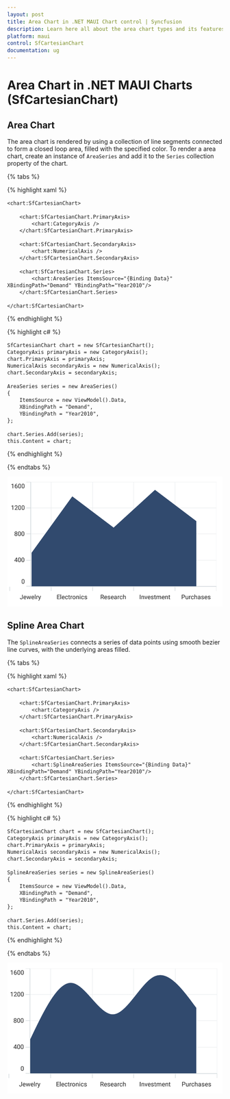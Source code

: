 ```yaml
---
layout: post
title: Area Chart in .NET MAUI Chart control | Syncfusion
description: Learn here all about the area chart types and its features in Syncfusion .NET MAUI Chart (SfCartesianChart) control.
platform: maui
control: SfCartesianChart
documentation: ug
---
```


# Area Chart in .NET MAUI Charts (SfCartesianChart)

## Area Chart

The area chart is rendered by using a collection of line segments connected to form a closed loop area, filled with the specified color. To render a area chart, create an instance of `AreaSeries` and add it to the `Series` collection property of the chart.

{% tabs %}

{% highlight xaml %}

    <chart:SfCartesianChart>
        
        <chart:SfCartesianChart.PrimaryAxis>
            <chart:CategoryAxis />
        </chart:SfCartesianChart.PrimaryAxis>

        <chart:SfCartesianChart.SecondaryAxis>
            <chart:NumericalAxis />
        </chart:SfCartesianChart.SecondaryAxis>   

        <chart:SfCartesianChart.Series>
            <chart:AreaSeries ItemsSource="{Binding Data}" XBindingPath="Demand" YBindingPath="Year2010"/>  
        </chart:SfCartesianChart.Series>

    </chart:SfCartesianChart>

{% endhighlight %}

{% highlight c# %}

    SfCartesianChart chart = new SfCartesianChart();
    CategoryAxis primaryAxis = new CategoryAxis();
    chart.PrimaryAxis = primaryAxis;
    NumericalAxis secondaryAxis = new NumericalAxis();
    chart.SecondaryAxis = secondaryAxis;

    AreaSeries series = new AreaSeries()
    {
        ItemsSource = new ViewModel().Data,
        XBindingPath = "Demand",
        YBindingPath = "Year2010",
    };

    chart.Series.Add(series);
    this.Content = chart;

{% endhighlight %}

{% endtabs %}

![Area chart type in MAUI Chart](Chart-types_images/MAUI_area_chart.png)

## Spline Area Chart

The `SplineAreaSeries` connects a series of data points using smooth bezier line curves, with the underlying areas filled.

{% tabs %}

{% highlight xaml %}

    <chart:SfCartesianChart>

        <chart:SfCartesianChart.PrimaryAxis>
            <chart:CategoryAxis />
        </chart:SfCartesianChart.PrimaryAxis>

        <chart:SfCartesianChart.SecondaryAxis>
            <chart:NumericalAxis />
        </chart:SfCartesianChart.SecondaryAxis>
                
        <chart:SfCartesianChart.Series>
            <chart:SplineAreaSeries ItemsSource="{Binding Data}" XBindingPath="Demand" YBindingPath="Year2010"/>  
        </chart:SfCartesianChart.Series>

    </chart:SfCartesianChart>

{% endhighlight %}

{% highlight c# %}

    SfCartesianChart chart = new SfCartesianChart();
    CategoryAxis primaryAxis = new CategoryAxis();
    chart.PrimaryAxis = primaryAxis;
    NumericalAxis secondaryAxis = new NumericalAxis();
    chart.SecondaryAxis = secondaryAxis;

    SplineAreaSeries series = new SplineAreaSeries()
    {
        ItemsSource = new ViewModel().Data,
        XBindingPath = "Demand",
        YBindingPath = "Year2010",
    };

    chart.Series.Add(series);
    this.Content = chart;

{% endhighlight %}

{% endtabs %}

![Spline area chart type in MAUI Chart](Chart-types_images/MAUI_spline_area_chart.png)


